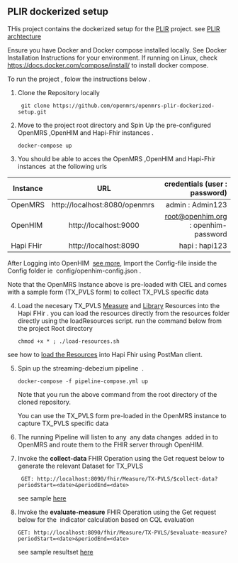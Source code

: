 ## PLIR dockerized setup
THis project contains the dockerized setup for the [PLIR](https://wiki.openmrs.org/pages/viewpage.action?pageId=235278351) project.
see [PLIR archtecture](https://wiki.openmrs.org/display/projects/Architectural+Design+Approach+to+support+an+integrated+approach+to+patient-level+indicator+reporting+for+OpenMRS)

Ensure you have Docker and Docker compose installed locally.
See Docker Installation Instructions for your environment.  If running on Linux, check https://docs.docker.com/compose/install/ to install docker compose.

To run the project , folow the instructions below .
1. Clone the Repository locally

        git clone https://github.com/openmrs/openmrs-plir-dockerized-setup.git

2. Move to the project root directory and Spin Up the pre-configured OpenMRS ,OpenHIM and Hapi-Fhir instances . 

       docker-compose up

  
  
3. You should be able to acces the OpenMRS ,OpenHIM and Hapi-Fhir instances  at the following urls



| Instance  |     URL       | credentials (user : password)|
|---------- |:-------------:|------:                       |
| OpenMRS   |  http://localhost:8080/openmrs  | admin : Admin123 |
| OpenHIM   |    http://localhost:9000  |  root@openhim.org : openhim-password |
| Hapi FHir | http://localhost:8090 |    hapi : hapi123|




 After Logging into OpenHIM  [see more](https://openhim.readthedocs.io/en/v1.4.0/getting-started.html), Import the Config-file inside the Config folder ie     config/openhim-config.json .

 Note that the OpenMRS Instance above is pre-loaded with CIEL and comes with a sample form (TX_PVLS form) to collect TX_PVLS specific data


4. Load the necesary TX_PVLS [Measure](https://wiki.openmrs.org/display/projects/FHIR+Measure+Resources+For+PLIR) and [Library](https://wiki.openmrs.org/display/projects/Sample+FHIR+CQL+Libraries+for+the+Calculation+of+TX_PVLS) Resources into the Hapi FHir . 
you can load the resources directly from the resources folder directly using the loadResources script. run the command below from the project Root directory

       chmod +x * ; ./load-resources.sh

see how to [load the Resources](https://wiki.openmrs.org/display/projects/Steps+For+Testing+Calculation+of+TX-PVLS+Indicator+Using+CQL) into Hapi Fhir using PostMan client.


5. Spin up the streaming-debezium pipeline  . 


       docker-compose -f pipeline-compose.yml up


   Note that you run the above command from the root directory of the cloned repository.



   You can use the TX_PVLS form pre-loaded in the OpenMRS instance to capture TX_PVLS specific data

  6. The running Pipeline will listen to any  any data changes  added in to OpenMRS and route them to the FHIR server through OpenHIM.

  7. Invoke the **collect-data** FHIR Operation using the Get request below to generate the relevant Dataset for TX_PVLS


          GET: http://localhost:8090/fhir/Measure/TX-PVLS/$collect-data?periodStart=<date>&periodEnd=<date>

     see sample [here](https://wiki.openmrs.org/display/projects/Steps+For+Testing+Calculation+of+TX-PVLS+Indicator+Using+CQL)     

  8. Invoke the  **evaluate-measure** FHIR Operation using the Get request below for the  indicator calculation based on CQL evaluation

         GET: http://localhost:8090/fhir/Measure/TX-PVLS/$evaluate-measure?periodStart=<date>&periodEnd=<date>

       see sample resultset [here](https://wiki.openmrs.org/display/projects/Steps+For+Testing+Calculation+of+TX-PVLS+Indicator+Using+CQL)
